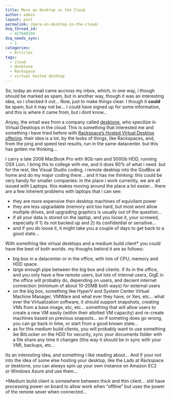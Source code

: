 ```yaml
---
title: More on Desktop in the Cloud
author: admin
layout: post
permalink: /more-on-desktop-in-the-cloud/
dsq_thread_id:
  - 427648194
dsq_needs_sync:
  - 1
categories:
  - Articles
tags:
  - cloud
  - desktone
  - Rackspace
  - virtual hosted desktop
---
```

So, today an email came accross my inbox, which, in one way, i though should be marked as spam, but in another way, though it was an interesting idea, so i checked it out&#8230; Now, just to make things clear: I though it **could** be spam, but it may not be&#8230; I could have signed up for some information, and this is where it came from, but i dont know&#8230;

Anyay, the email was from a company called [desktone][1], who specilize in Virtual Desktops in the cloud. This is something that interested me and something i have tried before with [Rackspace&#8217;s Hosted Virtual Desktop offering][2]. their idea is a lot, by the looks of things, like Rackspaces, and, from the ping and speed test results, run in the same datacenter. but this has gotten me thinking&#8230;

I carry a late 2008 MacBook Pro with 8Gb ram and 500Gb HDD, running OSX Lion. I bring ths to college with me, and it does 90% of what i need. but for the rest, like Visual Studio coding, i remote desktop into the GodBox at home and do my major coding there&#8230; and it has me thinking: this could be very handy for smaller companies: in the place i work currently, we are all issued with Laptops. this makes moving around the place a lot easier&#8230; there are a few inherent problems with laptops that i can see:

  * they are more expensive then desktop machines of equivilant power
  * they are less upgradable (memory aint too hard, but most wont allow multiple drives, and upgrading graphics is usually out of the question&#8230;
  * if all your data is stored on the laptop, and you loose it, your screwed, especially if 1) its not backed up and 2) its confidential or sensitive&#8230;
  * and if you do loose it, it might take you a couple of days to get back to a good state&#8230;

With something like virtual desktops and a medium build client* you could have the best of both worlds. my thoughs behind it are as follows:

  * big box in a datacenter or in the office, with lots of CPU, memory and HDD space.
  * large enough pipe between the big box and clients. if its in the office, and you only have a few remote users, but lots of internal users, GigE in the office will probably do, depending on users, and decient internet connection (minimum of about 10-20MB both ways) for external users
  * on the big box, something like HyperV and System Center Virtual Machine Manager, VMWare and what ever they have, or Xen, etc&#8230; what ever the Virtualization software, it should support snapshots, creating VMs from a base image, etc, etc&#8230; something that will allow users to create a new VM easily (within their allotted VM capacity) and re-create machines based on previous snapsots&#8230; so if someting does go wrong, you can go back in time, or start from a good known state&#8230;
  * as for this medium build clients, you will probably want to use something ike BitLocker on the HDD for security, sync your documents folder with a file share any time it changes (this way it should be in sync with your VM), backups, etc&#8230;

Its an interesting idea, and something i like reading about&#8230; And if your not into the idea of some else hosting your desktop, like the Lads at Rackspace or desktone, you can always spin up your own instance on Amazon EC2 or Windows Azure and use them&#8230;

*Medium build client is somewhere between thick and thin client&#8230; still have processing power on board to allow work when &#8220;offline&#8221; but uses the power of the remote sever when connected&#8230;

 [1]: http://www.desktone.com/
 [2]: http://blog.lotas-smartman.net/rackspaces-hosted-virtual-desktop